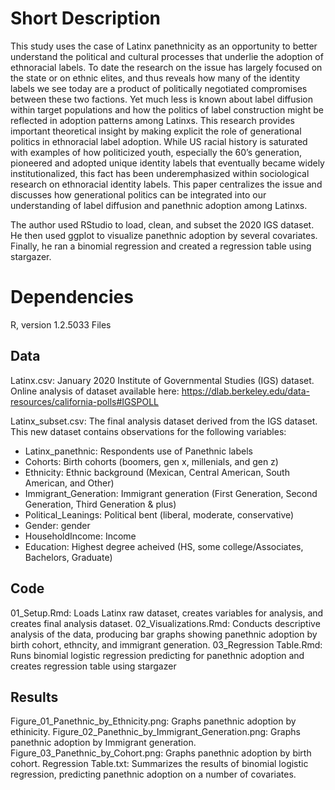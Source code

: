 # Short Description
This study uses the case of Latinx panethnicity as an opportunity to better understand the political and cultural processes that underlie the adoption of ethnoracial labels. To date the research on the issue has largely focused on the state or on ethnic elites, and thus reveals how many of the identity labels we see today are a product of politically negotiated compromises between these two factions. Yet much less is known about label diffusion within target populations and how the politics of label construction might be reflected in adoption patterns among Latinxs. This research provides important theoretical insight by making explicit the role of generational politics in ethnoracial label adoption. While US racial history is saturated with examples of how politicized youth, especially the 60’s generation, pioneered and adopted unique identity labels that eventually became widely institutionalized, this fact has been underemphasized within sociological research on ethnoracial identity labels. This paper centralizes the issue and discusses how generational politics can be integrated into our understanding of label diffusion and panethnic adoption among Latinxs. 

The author used RStudio to load, clean, and subset the 2020 IGS dataset. He then used ggplot to visualize panethnic adoption by several covariates. Finally, he ran a binomial regression and created a regression table using stargazer. 

# Dependencies
R, version 1.2.5033
Files
## Data
Latinx.csv: January 2020 Institute of Governmental Studies (IGS) dataset. Online analysis of dataset available here: https://dlab.berkeley.edu/data-resources/california-polls#IGSPOLL

Latinx_subset.csv: The final analysis dataset derived from the IGS dataset. This new dataset contains observations for the following variables:
  - Latinx_panethnic: Respondents use of Panethnic labels
  - Cohorts: Birth cohorts (boomers, gen x, millenials, and gen z) 
  - Ethnicity: Ethnic background (Mexican, Central American, South American, and Other)
  - Immigrant_Generation: Immigrant generation (First Generation, Second Generation, Third Generation & plus)
  - Political_Leanings: Political bent (liberal, moderate, conservative)
  - Gender: gender
  - HouseholdIncome: Income
  - Education: Highest degree acheived (HS, some college/Associates, Bachelors, Graduate)
## Code
01_Setup.Rmd: Loads Latinx raw dataset, creates variables for analysis, and creates final analysis dataset. 
02_Visualizations.Rmd: Conducts descriptive analysis of the data, producing bar graphs showing panethnic adoption by birth cohort, ethncity, and immigrant generation.
03_Regression Table.Rmd: Runs binomial logistic regression predicting for panethnic adoption and creates regression table using stargazer
## Results
Figure_01_Panethnic_by_Ethnicity.png: Graphs panethnic adoption by ethinicity.
Figure_02_Panethnic_by_Immigrant_Generation.png: Graphs panethnic adoption by Immigrant generation.
Figure_03_Panethnic_by_Cohort.png: Graphs panethnic adoption by birth cohort.
Regression Table.txt: Summarizes the results of binomial logistic regression, predicting panethnic adoption on a number of covariates.
